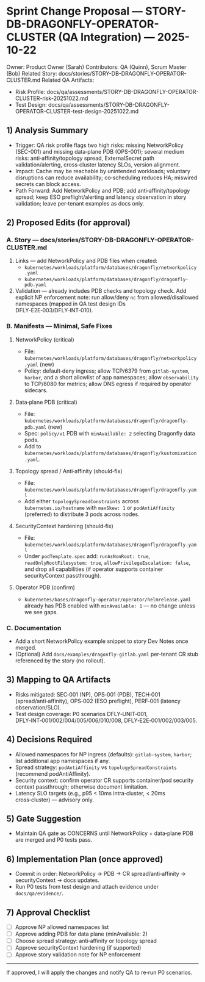 # Sprint Change Proposal — STORY-DB-DRAGONFLY-OPERATOR-CLUSTER (QA Integration) — 2025-10-22

Owner: Product Owner (Sarah)
Contributors: QA (Quinn), Scrum Master (Bob)
Related Story: docs/stories/STORY-DB-DRAGONFLY-OPERATOR-CLUSTER.md
Related QA Artifacts:
- Risk Profile: docs/qa/assessments/STORY-DB-DRAGONFLY-OPERATOR-CLUSTER-risk-20251022.md
- Test Design: docs/qa/assessments/STORY-DB-DRAGONFLY-OPERATOR-CLUSTER-test-design-20251022.md

## 1) Analysis Summary
- Trigger: QA risk profile flags two high risks: missing NetworkPolicy (SEC-001) and missing data‑plane PDB (OPS-001); several medium risks: anti‑affinity/topology spread, ExternalSecret path validation/alerting, cross‑cluster latency SLOs, version alignment.
- Impact: Cache may be reachable by unintended workloads; voluntary disruptions can reduce availability; co‑scheduling reduces HA; miswired secrets can block access.
- Path Forward: Add NetworkPolicy and PDB; add anti‑affinity/topology spread; keep ESO preflight/alerting and latency observation in story validation; leave per‑tenant examples as docs only.

## 2) Proposed Edits (for approval)

### A. Story — docs/stories/STORY-DB-DRAGONFLY-OPERATOR-CLUSTER.md
1. Links — add NetworkPolicy and PDB files when created:
   - `kubernetes/workloads/platform/databases/dragonfly/networkpolicy.yaml`
   - `kubernetes/workloads/platform/databases/dragonfly/dragonfly-pdb.yaml`
2. Validation — already includes PDB checks and topology check. Add explicit NP enforcement note: run allow/deny `nc` from allowed/disallowed namespaces (mapped in QA test design IDs DFLY‑E2E‑003/DFLY‑INT‑010).

### B. Manifests — Minimal, Safe Fixes
1. NetworkPolicy (critical)
   - File: `kubernetes/workloads/platform/databases/dragonfly/networkpolicy.yaml` (new)
   - Policy: default‑deny ingress; allow TCP/6379 from `gitlab-system`, `harbor`, and a short allowlist of app namespaces; allow `observability` to TCP/8080 for metrics; allow DNS egress if required by operator sidecars.

2. Data‑plane PDB (critical)
   - File: `kubernetes/workloads/platform/databases/dragonfly/dragonfly-pdb.yaml` (new)
   - Spec: `policy/v1` PDB with `minAvailable: 2` selecting Dragonfly data pods.
   - Add to `kubernetes/workloads/platform/databases/dragonfly/kustomization.yaml`.

3. Topology spread / Anti‑affinity (should‑fix)
   - File: `kubernetes/workloads/platform/databases/dragonfly/dragonfly.yaml`
   - Add either `topologySpreadConstraints` across `kubernetes.io/hostname` with `maxSkew: 1` or `podAntiAffinity` (preferred) to distribute 3 pods across nodes.

4. SecurityContext hardening (should‑fix)
   - File: `kubernetes/workloads/platform/databases/dragonfly/dragonfly.yaml`
   - Under `podTemplate.spec` add: `runAsNonRoot: true`, `readOnlyRootFilesystem: true`, `allowPrivilegeEscalation: false`, and drop all capabilities (if operator supports container securityContext passthrough).

5. Operator PDB (confirm)
   - `kubernetes/bases/dragonfly-operator/operator/helmrelease.yaml` already has PDB enabled with `minAvailable: 1` — no change unless we see gaps.

### C. Documentation
- Add a short NetworkPolicy example snippet to story Dev Notes once merged.
- (Optional) Add `docs/examples/dragonfly-gitlab.yaml` per‑tenant CR stub referenced by the story (no rollout).

## 3) Mapping to QA Artifacts
- Risks mitigated: SEC‑001 (NP), OPS‑001 (PDB), TECH‑001 (spread/anti‑affinity), OPS‑002 (ESO preflight), PERF‑001 (latency observation/SLO).
- Test design coverage: P0 scenarios DFLY‑UNIT‑001, DFLY‑INT‑001/002/004/005/006/010/008, DFLY‑E2E‑001/002/003/005.

## 4) Decisions Required
- Allowed namespaces for NP ingress (defaults): `gitlab-system`, `harbor`; list additional app namespaces if any.
- Spread strategy: `podAntiAffinity` vs `topologySpreadConstraints` (recommend podAntiAffinity).
- Security context: confirm operator CR supports container/pod security context passthrough; otherwise document limitation.
- Latency SLO targets (e.g., p95 < 10ms intra‑cluster, < 20ms cross‑cluster) — advisory only.

## 5) Gate Suggestion
- Maintain QA gate as CONCERNS until NetworkPolicy + data‑plane PDB are merged and P0 tests pass.

## 6) Implementation Plan (once approved)
- Commit in order: NetworkPolicy → PDB → CR spread/anti‑affinity → securityContext → docs updates.
- Run P0 tests from test design and attach evidence under `docs/qa/evidence/`.

## 7) Approval Checklist
- [ ] Approve NP allowed namespaces list
- [ ] Approve adding PDB for data plane (minAvailable: 2)
- [ ] Choose spread strategy: anti‑affinity or topology spread
- [ ] Approve securityContext hardening (if supported)
- [ ] Approve story validation note for NP enforcement

---

If approved, I will apply the changes and notify QA to re‑run P0 scenarios.
